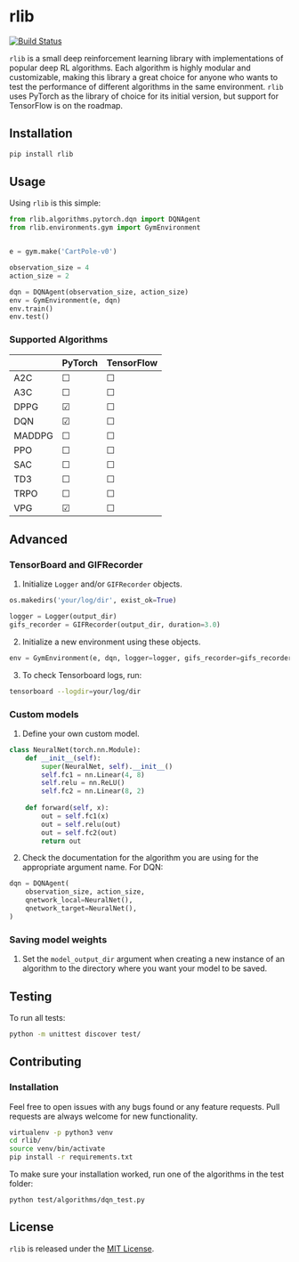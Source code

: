 # rlib

[![Build Status](https://travis-ci.org/MarcioPorto/rlib.svg?branch=master)](https://travis-ci.org/MarcioPorto/rlib)

`rlib` is a small deep reinforcement learning library with implementations of popular deep RL algorithms. Each algorithm is highly modular and customizable, making this library a great choice for anyone who wants to test the performance of different algorithms in the same environment. `rlib` uses PyTorch as the library of choice for its initial version, but support for TensorFlow is on the roadmap.

## Installation

```bash
pip install rlib
```

## Usage

Using `rlib` is this simple:

```python
from rlib.algorithms.pytorch.dqn import DQNAgent
from rlib.environments.gym import GymEnvironment


e = gym.make('CartPole-v0')

observation_size = 4
action_size = 2

dqn = DQNAgent(observation_size, action_size)
env = GymEnvironment(e, dqn)
env.train()
env.test()
```

### Supported Algorithms

|        | PyTorch | TensorFlow |
|--------|---------|------------|
| A2C    | &#9744; | &#9744;    |
| A3C    | &#9744; | &#9744;    |
| DPPG   | &#9745; | &#9744;    |
| DQN    | &#9745; | &#9744;    |
| MADDPG | &#9744; | &#9744;    |
| PPO    | &#9744; | &#9744;    |
| SAC    | &#9744; | &#9744;    |
| TD3    | &#9744; | &#9744;    |
| TRPO   | &#9744; | &#9744;    |
| VPG    | &#9745; | &#9744;    |

## Advanced

### TensorBoard and GIFRecorder

1. Initialize `Logger` and/or `GIFRecorder` objects. 

```python
os.makedirs('your/log/dir', exist_ok=True)

logger = Logger(output_dir)
gifs_recorder = GIFRecorder(output_dir, duration=3.0)
```

2. Initialize a new environment using these objects.

```python
env = GymEnvironment(e, dqn, logger=logger, gifs_recorder=gifs_recorder)
```

3. To check Tensorboard logs, run:

```bash
tensorboard --logdir=your/log/dir
```

### Custom models

1. Define your own custom model.

```python
class NeuralNet(torch.nn.Module):
    def __init__(self):
        super(NeuralNet, self).__init__()
        self.fc1 = nn.Linear(4, 8) 
        self.relu = nn.ReLU()
        self.fc2 = nn.Linear(8, 2)  
    
    def forward(self, x):
        out = self.fc1(x)
        out = self.relu(out)
        out = self.fc2(out)
        return out
```

2. Check the documentation for the algorithm you are using for the appropriate argument name. For DQN:

```python
dqn = DQNAgent(
    observation_size, action_size,
    qnetwork_local=NeuralNet(),
    qnetwork_target=NeuralNet(),
)
```

### Saving model weights

1. Set the `model_output_dir` argument when creating a new instance of an algorithm to the directory where you want your model to be saved.

## Testing

To run all tests:

```bash
python -m unittest discover test/
```

## Contributing

### Installation

Feel free to open issues with any bugs found or any feature requests. Pull requests are always welcome for new functionality.

```bash
virtualenv -p python3 venv
cd rlib/
source venv/bin/activate
pip install -r requirements.txt
```

To make sure your installation worked, run one of the algorithms in the test folder:

```
python test/algorithms/dqn_test.py
```

## License

`rlib` is released under the [MIT License](https://github.com/MarcioPorto/rlib/blob/master/LICENSE.md).

